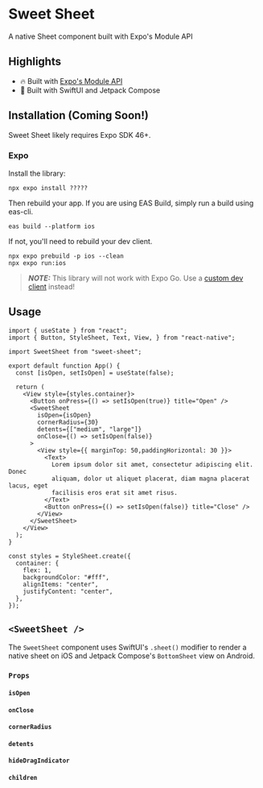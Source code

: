 # Sweet Sheet

A native Sheet component built with Expo's Module API

## Highlights

- :fire: Built with [Expo's Module API](https://docs.expo.dev/modules/module-api/)
- :art: Built with SwiftUI and Jetpack Compose

## Installation (Coming Soon!)

Sweet Sheet likely requires Expo SDK 46+.

### Expo

Install the library:

```console
npx expo install ?????
```

Then rebuild your app. If you are using EAS Build, simply run a build using eas-cli.

```
eas build --platform ios
```

If not, you'll need to rebuild your dev client.

```console
npx expo prebuild -p ios --clean
npx expo run:ios
```

> **_NOTE:_** This library will not work with Expo Go. Use a [custom dev client](https://docs.expo.dev/develop/development-builds/create-a-build/) instead!

## Usage

```tsx
import { useState } from "react";
import { Button, StyleSheet, Text, View, } from "react-native";

import SweetSheet from "sweet-sheet";

export default function App() {
  const [isOpen, setIsOpen] = useState(false);

  return (
    <View style={styles.container}>
      <Button onPress={() => setIsOpen(true)} title="Open" />
      <SweetSheet
        isOpen={isOpen}
        cornerRadius={30}
        detents={["medium", "large"]}
        onClose={() => setIsOpen(false)}
      >
        <View style={{ marginTop: 50,paddingHorizontal: 30 }}>
          <Text>
            Lorem ipsum dolor sit amet, consectetur adipiscing elit. Donec
            aliquam, dolor ut aliquet placerat, diam magna placerat lacus, eget
            facilisis eros erat sit amet risus.
          </Text>
          <Button onPress={() => setIsOpen(false)} title="Close" />
        </View>
      </SweetSheet>
    </View>
  );
}

const styles = StyleSheet.create({
  container: {
    flex: 1,
    backgroundColor: "#fff",
    alignItems: "center",
    justifyContent: "center",
  },
});

```

## `<SweetSheet />`

The `SweetSheet` component uses SwiftUI's `.sheet()` modifier to render a native sheet on iOS and Jetpack Compose's `BottomSheet` view on Android.

### `Props`

#### `isOpen`

#### `onClose`

#### `cornerRadius`

#### `detents`

#### `hideDragIndicator`

#### `children`

